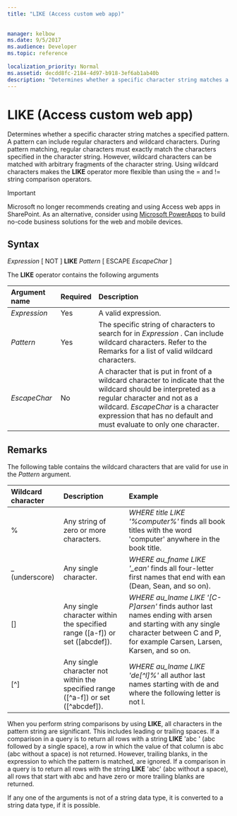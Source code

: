 ```yaml
---
title: "LIKE (Access custom web app)"
 
 
manager: kelbow
ms.date: 9/5/2017
ms.audience: Developer
ms.topic: reference
  
localization_priority: Normal
ms.assetid: decdd8fc-2184-4d97-b918-3ef6ab1ab40b
description: "Determines whether a specific character string matches a specified pattern. A pattern can include regular characters and wildcard characters. During pattern matching, regular characters must exactly match the characters specified in the character string. However, wildcard characters can be matched with arbitrary fragments of the character string. Using wildcard characters makes the LIKE operator more flexible than using the = and != string comparison operators."
---
```


# LIKE (Access custom web app)

Determines whether a specific character string matches a specified pattern. A pattern can include regular characters and wildcard characters. During pattern matching, regular characters must exactly match the characters specified in the character string. However, wildcard characters can be matched with arbitrary fragments of the character string. Using wildcard characters makes the **LIKE** operator more flexible than using the = and != string comparison operators. 
  
> [!IMPORTANT]
> Microsoft no longer recommends creating and using Access web apps in SharePoint. As an alternative, consider using [Microsoft PowerApps](https://powerapps.microsoft.com/en-us/) to build no-code business solutions for the web and mobile devices. 
  
## Syntax

 *Expression*  [ NOT ] **LIKE** *Pattern*  [ ESCAPE  *EscapeChar*  ] 
  
The **LIKE** operator contains the following arguments 
  
|**Argument name**|**Required**|**Description**|
|:-----|:-----|:-----|
| *Expression*  <br/> |Yes  <br/> |A valid expression.  <br/> |
| *Pattern*  <br/> |Yes  <br/> |The specific string of characters to search for in  *Expression*  . Can include wildcard characters. Refer to the Remarks for a list of valid wildcard characters.  <br/> |
| *EscapeChar*  <br/> |No  <br/> |A character that is put in front of a wildcard character to indicate that the wildcard should be interpreted as a regular character and not as a wildcard.  *EscapeChar*  is a character expression that has no default and must evaluate to only one character.  <br/> |
   
## Remarks

The following table contains the wildcard characters that are valid for use in the  *Pattern*  argument. 
  
|**Wildcard character**|**Description**|**Example**|
|:-----|:-----|:-----|
|%  <br/> |Any string of zero or more characters.  <br/> | *WHERE title LIKE '%computer%'*  finds all book titles with the word 'computer' anywhere in the book title.  <br/> |
|_ (underscore)  <br/> |Any single character.  <br/> | *WHERE au_fname LIKE '_ean'*  finds all four-letter first names that end with ean (Dean, Sean, and so on).  <br/> |
|[]  <br/> |Any single character within the specified range ([a-f]) or set ([abcdef]).  <br/> | *WHERE au_lname LIKE '[C-P]arsen'*  finds author last names ending with arsen and starting with any single character between C and P, for example Carsen, Larsen, Karsen, and so on.  <br/> |
|[^]  <br/> |Any single character not within the specified range ([^a-f]) or set ([^abcdef]).  <br/> | *WHERE au_lname LIKE 'de[^l]%'*  all author last names starting with de and where the following letter is not l.  <br/> |
   
When you perform string comparisons by using **LIKE**, all characters in the pattern string are significant. This includes leading or trailing spaces. If a comparison in a query is to return all rows with a string **LIKE** 'abc ' (abc followed by a single space), a row in which the value of that column is abc (abc without a space) is not returned. However, trailing blanks, in the expression to which the pattern is matched, are ignored. If a comparison in a query is to return all rows with the string **LIKE** 'abc' (abc without a space), all rows that start with abc and have zero or more trailing blanks are returned. 
  
If any one of the arguments is not of a string data type, it is converted to a string data type, if it is possible.
  

